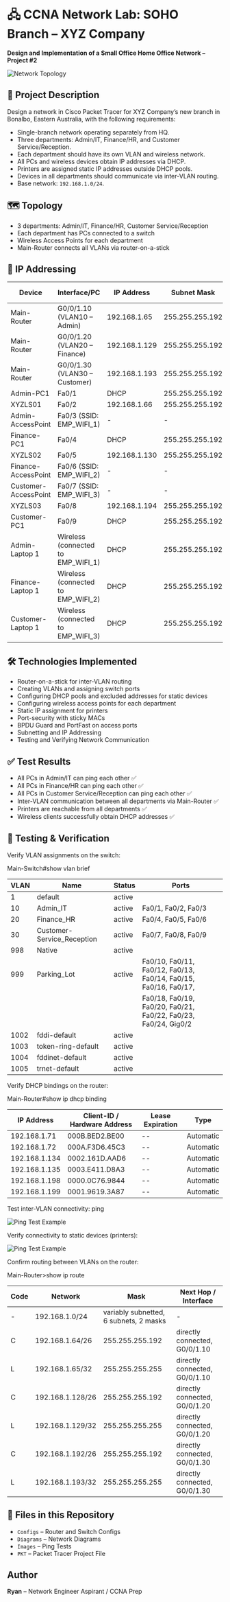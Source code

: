 # 🖧 CCNA Network Lab: SOHO Branch – XYZ Company
**Design and Implementation of a Small Office Home Office Network – Project #2**

![Network Topology](Diagrams/Network_Topology.jpg)

## 📝 Project Description
Design a network in Cisco Packet Tracer for XYZ Company’s new branch in Bonalbo, Eastern Australia, with the following requirements:

- Single-branch network operating separately from HQ.
- Three departments: Admin/IT, Finance/HR, and Customer Service/Reception.
- Each department should have its own VLAN and wireless network.
- All PCs and wireless devices obtain IP addresses via DHCP.
- Printers are assigned static IP addresses outside DHCP pools.
- Devices in all departments should communicate via inter-VLAN routing.
- Base network: `192.168.1.0/24`.

## 🗺️ Topology
- 3 departments: Admin/IT, Finance/HR, Customer Service/Reception
- Each department has PCs connected to a switch
- Wireless Access Points for each department
- Main-Router connects all VLANs via router-on-a-stick

## 📡 IP Addressing

| Device              | Interface/PC                     | IP Address       | Subnet Mask     | Default Gateway |
|--------------------|---------------------------------|-----------------|----------------|----------------|
| Main-Router         | G0/0/1.10 (VLAN10 – Admin)      | 192.168.1.65    | 255.255.255.192 | -              |
| Main-Router         | G0/0/1.20 (VLAN20 – Finance)    | 192.168.1.129   | 255.255.255.192 | -              |
| Main-Router         | G0/0/1.30 (VLAN30 – Customer)   | 192.168.1.193   | 255.255.255.192 | -              |
| Admin-PC1           | Fa0/1                            | DHCP            | 255.255.255.192 | 192.168.1.65   |
| XYZLS01             | Fa0/2                            | 192.168.1.66    | 255.255.255.192 | 192.168.1.65   |
| Admin-AccessPoint   | Fa0/3 (SSID: EMP_WIFI_1)        | -               | -               | 192.168.1.65   |
| Finance-PC1         | Fa0/4                            | DHCP            | 255.255.255.192 | 192.168.1.129  |
| XYZLS02             | Fa0/5                            | 192.168.1.130   | 255.255.255.192 | 192.168.1.129  |
| Finance-AccessPoint | Fa0/6 (SSID: EMP_WIFI_2)        | -               | -               | 192.168.1.129  |
| Customer-AccessPoint| Fa0/7 (SSID: EMP_WIFI_3)        | -               | -               | 192.168.1.193  |
| XYZLS03             | Fa0/8                            | 192.168.1.194   | 255.255.255.192 | 192.168.1.193  |
| Customer-PC1        | Fa0/9                            | DHCP            | 255.255.255.192 | 192.168.1.193  |
| Admin-Laptop 1      | Wireless (connected to EMP_WIFI_1) | DHCP          | 255.255.255.192 | 192.168.1.65   |
| Finance-Laptop 1    | Wireless (connected to EMP_WIFI_2) | DHCP          | 255.255.255.192 | 192.168.1.129  |
| Customer-Laptop 1   | Wireless (connected to EMP_WIFI_3) | DHCP          | 255.255.255.192 | 192.168.1.193  |


## 🛠️ Technologies Implemented
- Router-on-a-stick for inter-VLAN routing
- Creating VLANs and assigning switch ports
- Configuring DHCP pools and excluded addresses for static devices
- Configuring wireless access points for each department
- Static IP assignment for printers
- Port-security with sticky MACs
- BPDU Guard and PortFast on access ports
- Subnetting and IP Addressing
- Testing and Verifying Network Communication

## ✅ Test Results
- All PCs in Admin/IT can ping each other ✅
- All PCs in Finance/HR can ping each other ✅
- All PCs in Customer Service/Reception can ping each other ✅
- Inter-VLAN communication between all departments via Main-Router ✅
- Printers are reachable from all departments ✅
- Wireless clients successfully obtain DHCP addresses ✅

## 🧪 Testing & Verification

Verify VLAN assignments on the switch:   

Main-Switch#show vlan brief

| VLAN  | Name                          | Status  | Ports                                                                 |
|-------|-------------------------------|---------|-----------------------------------------------------------------------|
| 1     | default                        | active  |                                                                       |
| 10    | Admin_IT                       | active  | Fa0/1, Fa0/2, Fa0/3                                                   |
| 20    | Finance_HR                     | active  | Fa0/4, Fa0/5, Fa0/6                                                   |
| 30    | Customer-Service_Reception     | active  | Fa0/7, Fa0/8, Fa0/9                                                   |
| 998   | Native                         | active  |                                                                       |
| 999   | Parking_Lot                    | active  | Fa0/10, Fa0/11, Fa0/12, Fa0/13, Fa0/14, Fa0/15, Fa0/16, Fa0/17,      |
|       |                               |         | Fa0/18, Fa0/19, Fa0/20, Fa0/21, Fa0/22, Fa0/23, Fa0/24, Gig0/2       |
| 1002  | fddi-default                   | active  |                                                                       |
| 1003  | token-ring-default             | active  |                                                                       |
| 1004  | fddinet-default                | active  |                                                                       |
| 1005  | trnet-default                  | active  |                                                                       |

Verify DHCP bindings on the router:

Main-Router#show ip dhcp binding 

| IP Address     | Client-ID / Hardware Address | Lease Expiration | Type      |
|----------------|-----------------------------|-----------------|-----------|
| 192.168.1.71   | 000B.BED2.BE00              | --              | Automatic |
| 192.168.1.72   | 000A.F3D6.45C3              | --              | Automatic |
| 192.168.1.134  | 0002.161D.AAD6              | --              | Automatic |
| 192.168.1.135  | 0003.E411.D8A3              | --              | Automatic |
| 192.168.1.198  | 0000.0C76.9844              | --              | Automatic |
| 192.168.1.199  | 0001.9619.3A87              | --              | Automatic |


Test inter-VLAN connectivity: ping 

![Ping Test Example](Images/Ping_Test2.png)

Verify connectivity to static devices (printers): 

![Ping Test Example](Images/Ping_Test.png)

Confirm routing between VLANs on the router: 

Main-Router>show ip route

| Code | Network              | Mask             | Next Hop / Interface                  |
|------|--------------------|-----------------|--------------------------------------|
| -    | 192.168.1.0/24      | variably subnetted, 6 subnets, 2 masks | - |
| C    | 192.168.1.64/26     | 255.255.255.192 | directly connected, G0/0/1.10       |
| L    | 192.168.1.65/32     | 255.255.255.255 | directly connected, G0/0/1.10       |
| C    | 192.168.1.128/26    | 255.255.255.192 | directly connected, G0/0/1.20       |
| L    | 192.168.1.129/32    | 255.255.255.255 | directly connected, G0/0/1.20       |
| C    | 192.168.1.192/26    | 255.255.255.192 | directly connected, G0/0/1.30       |
| L    | 192.168.1.193/32    | 255.255.255.255 | directly connected, G0/0/1.30       |


## 📁 Files in this Repository
- `Configs` – Router and Switch Configs  
- `Diagrams` – Network Diagrams  
- `Images` – Ping Tests
- `PKT` – Packet Tracer Project File  



## Author
**Ryan** – Network Engineer Aspirant / CCNA Prep
